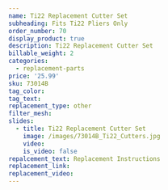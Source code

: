 ```yaml
---
name: Ti22 Replacement Cutter Set
subheading: Fits Ti22 Pliers Only
order_number: 70
display_product: true
description: Ti22 Replacement Cutter Set
billable_weight: 2
categories:
  - replacement-parts
price: '25.99'
sku: 73014B
tag_color:
tag_text:
replacement_type: other
filter_mesh:
slides:
  - title: Ti22 Replacement Cutter Set
    image: /images/73014B_Ti22_Cutters.jpg
    video:
    is_video: false
repalcement_text: Replacement Instructions
replacement_link:
replacement_video:
---
```

